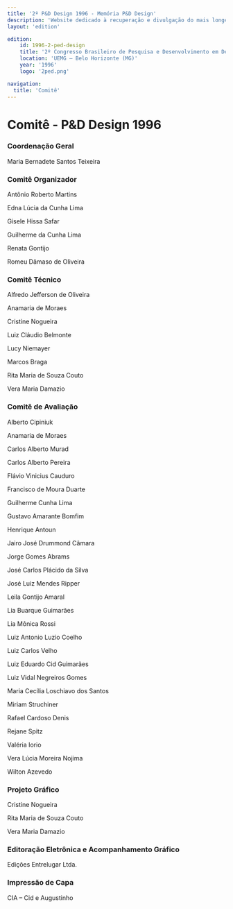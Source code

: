 ```yaml
---
title: '2º P&D Design 1996 - Memória P&D Design'
description: 'Website dedicado à recuperação e divulgação do mais longevo evento científico do campo do design no Brasil.'
layout: 'edition'

edition:
    id: 1996-2-ped-design
    title: '2º Congresso Brasileiro de Pesquisa e Desenvolvimento em Design'
    location: 'UEMG – Belo Horizonte (MG)'
    year: '1996'
    logo: '2ped.png'

navigation:
  title: 'Comitê'
---
```


# Comitê - P&D Design 1996

### Coordenação Geral

Maria Bernadete Santos Teixeira

### Comitê Organizador

Antônio Roberto Martins

Edna Lúcia da Cunha Lima

Gisele Hissa Safar

Guilherme da Cunha Lima

Renata Gontijo

Romeu Dâmaso de Oliveira

### Comitê Técnico

Alfredo Jefferson de Oliveira

Anamaria de Moraes

Cristine Nogueira

Luiz Cláudio Belmonte

Lucy Niemayer

Marcos Braga 

Rita Maria de Souza Couto

Vera Maria Damazio

### Comitê de Avaliação

Alberto Cipiniuk

Anamaria de Moraes

Carlos Alberto Murad

Carlos Alberto Pereira

Flávio Vinicius Cauduro

Francisco de Moura Duarte

Guilherme Cunha Lima

Gustavo Amarante Bomfim

Henrique Antoun

Jairo José Drummond Câmara

Jorge Gomes Abrams

José Carlos Plácido da Silva

José Luiz Mendes Ripper

Leila Gontijo Amaral

Lia Buarque Guimarães

Lia Mônica Rossi

Luiz Antonio Luzio Coelho

Luiz Carlos Velho

Luiz Eduardo Cid Guimarães

Luiz Vidal Negreiros Gomes

Maria Cecília Loschiavo dos Santos

Miriam Struchiner

Rafael Cardoso Denis

Rejane Spitz

Valéria Iorio

Vera Lúcia Moreira Nojima

Wilton Azevedo

### Projeto Gráfico

Cristine Nogueira

Rita Maria de Souza Couto

Vera Maria Damazio

### Editoração Eletrônica e Acompanhamento Gráfico

Edições Entrelugar Ltda.

### Impressão de Capa

CIA – Cid e Augustinho

